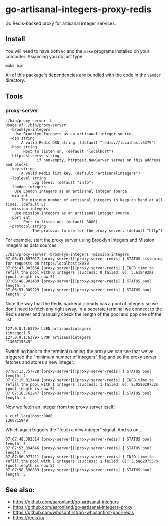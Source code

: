# go-artisanal-integers-proxy-redis

Go Redis-backed proxy for artisanal integer services.

## Install

You will need to have both `Go` and the `make` programs installed on your computer. Assuming you do just type:

```
make bin
```

All of this package's dependencies are bundled with the code in the `vendor` directory.

## Tools

### proxy-server

```
./bin/proxy-server -h
Usage of ./bin/proxy-server:
  -brooklyn-integers
	Use Brooklyn Integers as an artisanal integer source.
  -dsn string
       A valid Redis DSN string. (default "redis://localhost:6379")
  -host string
    	Host to listen on. (default "localhost")
  -httptest.serve string
    		  if non-empty, httptest.NewServer serves on this address and blocks
  -key string
       A valid Redis list key. (default "artisanalintegers")
  -loglevel string
    	    Log level. (default "info")
  -london-integers
	Use London Integers as an artisanal integer source.
  -min int
       The minimum number of artisanal integers to keep on hand at all times. (default 5)
  -mission-integers
	Use Mission Integers as an artisanal integer source.
  -port int
    	Port to listen on. (default 8080)
  -protocol string
    	    The protocol to use for the proxy server. (default "http")
```

For example, start the proxy server using Brooklyn Integers and Mission Integers as data sources:

```
./bin/proxy-server -brooklyn-integers -mission-integers
07:06:43.897017 [proxy-server][[proxy-server-redis] ] STATUS Listening for requests on http://localhost:8080
07:06:43.902664 [proxy-server][[proxy-server-redis] ] INFO time to refill the pool with 0 integers (success: 0 failed: 0): 3.619492ms (pool length is now 5)
07:06:48.902439 [proxy-server][[proxy-server-redis] ] STATUS pool length: 5
07:06:53.909229 [proxy-server][[proxy-server-redis] ] STATUS pool length: 5
```

Note the way that the Redis backend already has a pool of integers so we don't need to fetch any right away. In a separate terminal we connect to the Redis server and manually check the length of the pool and pop one off the list:

```
127.0.0.1:6379> LLEN artisanalintegers
(integer) 5
127.0.0.1:6379> LPOP artisanalintegers
"1360715845"
```

Switching back to the terminal running the proxy we can see that we've triggered the "minimum number of integers" flag and so the proxy server fetches and stores a new integer:

```
07:07:13.757728 [proxy-server][[proxy-server-redis] ] STATUS pool length: 4
07:07:15.813444 [proxy-server][[proxy-server-redis] ] INFO time to refill the pool with 1 integers (success: 1 failed: 0): 2.059029732s (pool length is now 5)
07:07:18.762247 [proxy-server][[proxy-server-redis] ] STATUS pool length: 5
```

Now we fetch an integer from the proxy server itself:

```
> curl localhost:8080
1360715849
```

Which again triggers the "fetch a new integer" signal. And so on...

```
07:07:48.392514 [proxy-server][[proxy-server-redis] ] STATUS pool length: 5
07:07:53.394646 [proxy-server][[proxy-server-redis] ] STATUS pool length: 4
07:07:56.977211 [proxy-server][[proxy-server-redis] ] INFO time to refill the pool with 1 integers (success: 1 failed: 0): 3.586287557s (pool length is now 5)
07:07:58.398863 [proxy-server][[proxy-server-redis] ] STATUS pool length: 5
```

## See also:

* https://github.com/aaronland/go-artisanal-integers
* https://github.com/aaronland/go-artisanal-integers-proxy
* https://github.com/whosonfirst/go-whosonfirst-pool-redis
* https://redis.io/
